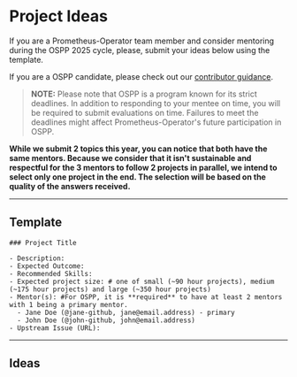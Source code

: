 # Project Ideas

If you are a Prometheus-Operator team member and consider mentoring during the OSPP 2025 cycle, please, submit your ideas below using the template.

If you are a OSPP candidate, please check out our [contributor guidance](../contributor_guidelines.md).


> **NOTE:** Please note that OSPP is a program known for its strict deadlines. In addition to responding to your mentee on time, you will be required to submit evaluations on time. Failures to meet the deadlines might affect Prometheus-Operator's future participation in OSPP.


**While we submit 2 topics this year, you can notice that both have the same mentors. Because we consider that it isn't sustainable and respectful for the 3 mentors to follow 2 projects in parallel, we intend to select only one project in the end. The selection will be based on the quality of the answers received.**

---

## Template

```
### Project Title

- Description:
- Expected Outcome:
- Recommended Skills:
- Expected project size: # one of small (~90 hour projects), medium (~175 hour projects) and large (~350 hour projects)
- Mentor(s): #For OSPP, it is **required** to have at least 2 mentors with 1 being a primary mentor.
  - Jane Doe (@jane-github, jane@email.address) - primary
  - John Doe (@john-github, john@email.address)
- Upstream Issue (URL):
```

---

## Ideas

